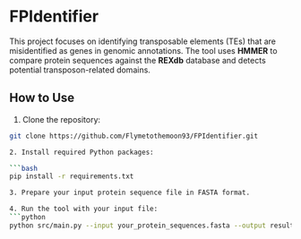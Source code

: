 # FPIdentifier
This project focuses on identifying transposable elements (TEs) that are misidentified as genes in genomic annotations. The tool uses **HMMER** to compare protein sequences against the **REXdb** database and detects potential transposon-related domains.

## How to Use

1. Clone the repository:

```bash
git clone https://github.com/Flymetothemoon93/FPIdentifier.git

2. Install required Python packages:

```bash
pip install -r requirements.txt

3. Prepare your input protein sequence file in FASTA format.

4. Run the tool with your input file:
```python
python src/main.py --input your_protein_sequences.fasta --output results
